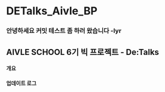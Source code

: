 # DETalks_Aivle_BP


### 안녕하세요 커밋 테스트 좀 하러 왔습니다 -lyr

## AIVLE SCHOOL 6기 빅 프로젝트 - De:Talks

#### 개요

#### 업데이트 로그

